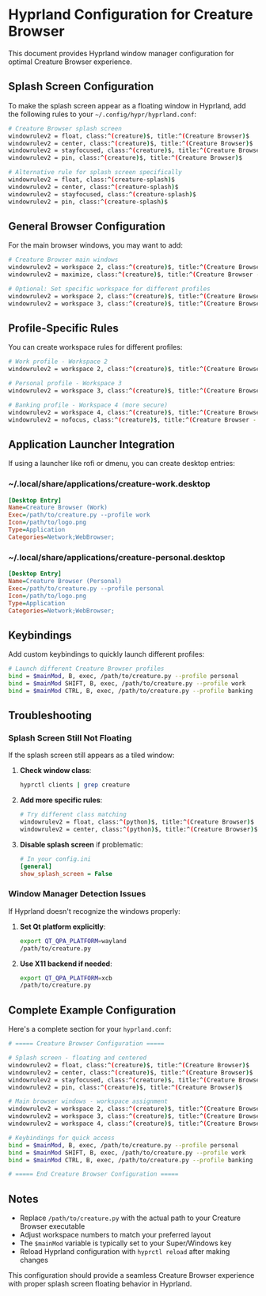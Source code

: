 # Hyprland Configuration for Creature Browser

This document provides Hyprland window manager configuration for optimal Creature Browser experience.

## Splash Screen Configuration

To make the splash screen appear as a floating window in Hyprland, add the following rules to your `~/.config/hypr/hyprland.conf`:

```bash
# Creature Browser splash screen
windowrulev2 = float, class:^(creature)$, title:^(Creature Browser)$
windowrulev2 = center, class:^(creature)$, title:^(Creature Browser)$
windowrulev2 = stayfocused, class:^(creature)$, title:^(Creature Browser)$
windowrulev2 = pin, class:^(creature)$, title:^(Creature Browser)$

# Alternative rule for splash screen specifically
windowrulev2 = float, class:^(creature-splash)$
windowrulev2 = center, class:^(creature-splash)$
windowrulev2 = stayfocused, class:^(creature-splash)$
windowrulev2 = pin, class:^(creature-splash)$
```

## General Browser Configuration

For the main browser windows, you may want to add:

```bash
# Creature Browser main windows
windowrulev2 = workspace 2, class:^(creature)$, title:^(Creature Browser - )
windowrulev2 = maximize, class:^(creature)$, title:^(Creature Browser - )

# Optional: Set specific workspace for different profiles
windowrulev2 = workspace 2, class:^(creature)$, title:^(Creature Browser - work)
windowrulev2 = workspace 3, class:^(creature)$, title:^(Creature Browser - personal)
```

## Profile-Specific Rules

You can create workspace rules for different profiles:

```bash
# Work profile - Workspace 2
windowrulev2 = workspace 2, class:^(creature)$, title:^(Creature Browser - work)

# Personal profile - Workspace 3  
windowrulev2 = workspace 3, class:^(creature)$, title:^(Creature Browser - personal)

# Banking profile - Workspace 4 (more secure)
windowrulev2 = workspace 4, class:^(creature)$, title:^(Creature Browser - banking)
windowrulev2 = nofocus, class:^(creature)$, title:^(Creature Browser - banking)
```

## Application Launcher Integration

If using a launcher like rofi or dmenu, you can create desktop entries:

### ~/.local/share/applications/creature-work.desktop
```ini
[Desktop Entry]
Name=Creature Browser (Work)
Exec=/path/to/creature.py --profile work
Icon=/path/to/logo.png
Type=Application
Categories=Network;WebBrowser;
```

### ~/.local/share/applications/creature-personal.desktop
```ini
[Desktop Entry]
Name=Creature Browser (Personal)  
Exec=/path/to/creature.py --profile personal
Icon=/path/to/logo.png
Type=Application
Categories=Network;WebBrowser;
```

## Keybindings

Add custom keybindings to quickly launch different profiles:

```bash
# Launch different Creature Browser profiles
bind = $mainMod, B, exec, /path/to/creature.py --profile personal
bind = $mainMod SHIFT, B, exec, /path/to/creature.py --profile work
bind = $mainMod CTRL, B, exec, /path/to/creature.py --profile banking
```

## Troubleshooting

### Splash Screen Still Not Floating

If the splash screen still appears as a tiled window:

1. **Check window class**:
   ```bash
   hyprctl clients | grep creature
   ```

2. **Add more specific rules**:
   ```bash
   # Try different class matching
   windowrulev2 = float, class:^(python)$, title:^(Creature Browser)$
   windowrulev2 = center, class:^(python)$, title:^(Creature Browser)$
   ```

3. **Disable splash screen** if problematic:
   ```ini
   # In your config.ini
   [general]
   show_splash_screen = False
   ```

### Window Manager Detection Issues

If Hyprland doesn't recognize the windows properly:

1. **Set Qt platform explicitly**:
   ```bash
   export QT_QPA_PLATFORM=wayland
   /path/to/creature.py
   ```

2. **Use X11 backend if needed**:
   ```bash
   export QT_QPA_PLATFORM=xcb
   /path/to/creature.py
   ```

## Complete Example Configuration

Here's a complete section for your `hyprland.conf`:

```bash
# ===== Creature Browser Configuration =====

# Splash screen - floating and centered
windowrulev2 = float, class:^(creature)$, title:^(Creature Browser)$
windowrulev2 = center, class:^(creature)$, title:^(Creature Browser)$
windowrulev2 = stayfocused, class:^(creature)$, title:^(Creature Browser)$
windowrulev2 = pin, class:^(creature)$, title:^(Creature Browser)$

# Main browser windows - workspace assignment
windowrulev2 = workspace 2, class:^(creature)$, title:^(Creature Browser - work)
windowrulev2 = workspace 3, class:^(creature)$, title:^(Creature Browser - personal)
windowrulev2 = workspace 4, class:^(creature)$, title:^(Creature Browser - banking)

# Keybindings for quick access
bind = $mainMod, B, exec, /path/to/creature.py --profile personal
bind = $mainMod SHIFT, B, exec, /path/to/creature.py --profile work  
bind = $mainMod CTRL, B, exec, /path/to/creature.py --profile banking

# ===== End Creature Browser Configuration =====
```

## Notes

- Replace `/path/to/creature.py` with the actual path to your Creature Browser executable
- Adjust workspace numbers to match your preferred layout
- The `$mainMod` variable is typically set to your Super/Windows key
- Reload Hyprland configuration with `hyprctl reload` after making changes

This configuration should provide a seamless Creature Browser experience with proper splash screen floating behavior in Hyprland.